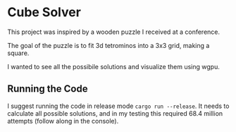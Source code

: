 # Cube Solver

This project was inspired by a wooden puzzle I received at a conference.

The goal of the puzzle is to fit 3d tetrominos into a 3x3 grid, making a square.

I wanted to see all the possibile solutions and visualize them using wgpu.

## Running the Code

I suggest running the code in release mode `cargo run --release`.
It needs to calculate all possible solutions, and in my testing this required
68.4 million attempts (follow along in the console).
